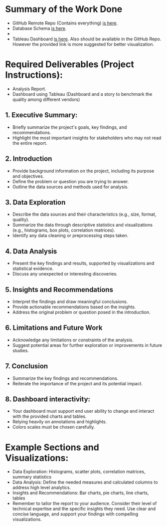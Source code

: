 # Summary of the Work Done
- GitHub Remote Repo (Contains everything) [is here]().
- Database Schema [is here](https://miro.com/app/board/uXjVKm4Zb5w=/?share_link_id=820078798128).
- 
- Tableau Dashboard [is here](). 
Also should be available in the GitHub Repo. However the provided link is more suggested for better visualization.

# Required Deliverables (Project Instructions):
- Analysis Report.
- Dashboard using Tableau (Dashboard and a story to benchmark the quality among different vendors)

## 1. Executive Summary:
- Briefly summarize the project's goals, key findings, and recommendations.
- Highlight the most important insights for stakeholders who may not read the entire report.

## 2. Introduction
- Provide background information on the project, including its purpose and objectives.
- Define the problem or question you are trying to answer.
- Outline the data sources and methods used for analysis.

## 3. Data Exploration
- Describe the data sources and their characteristics (e.g., size, format, quality).
- Summarize the data through descriptive statistics and visualizations (e.g., histograms, box plots, correlation matrices).
- Identify any data cleaning or preprocessing steps taken.

## 4. Data Analysis
- Present the key findings and results, supported by visualizations and statistical evidence.
- Discuss any unexpected or interesting discoveries.

## 5. Insights and Recommendations
- Interpret the findings and draw meaningful conclusions.
- Provide actionable recommendations based on the insights.
- Address the original problem or question posed in the introduction.

## 6. Limitations and Future Work
- Acknowledge any limitations or constraints of the analysis.
- Suggest potential areas for further exploration or improvements in future studies.

## 7. Conclusion
- Summarize the key findings and recommendations.
- Reiterate the importance of the project and its potential impact.

## 8. Dashboard interactivity:
- Your dashboard must support end user ability to change and interact with the provided charts and tables.
- Relying heavily on annotations and highlights.
- Colors scales must be chosen carefully.

# Example Sections and Visualizations:
- Data Exploration: Histograms, scatter plots, correlation matrices, summary statistics
- Data Analysis: Define the needed measures and calculated columns to address high level analytics.
- Insights and Recommendations: Bar charts, pie charts, line charts, tables
- Remember to tailor the report to your audience. Consider their level of technical expertise and the specific insights they need. Use clear and concise language, and support your findings with compelling visualizations.